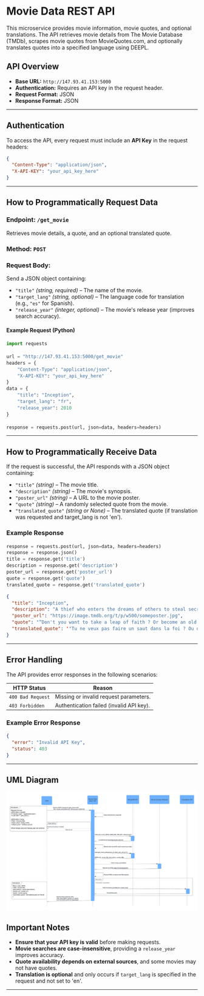 # **Movie Data REST API**  

This microservice provides movie information, movie quotes, and optional translations. The API retrieves movie details from The Movie Database (TMDb), scrapes movie quotes from MovieQuotes.com, and optionally translates quotes into a specified language using DEEPL.  

## **API Overview**  
- **Base URL:** `http://147.93.41.153:5000`  
- **Authentication:** Requires an API key in the request header.  
- **Request Format:** JSON  
- **Response Format:** JSON  

---

## **Authentication**  
To access the API, every request must include an **API Key** in the request headers:  

```json
{
  "Content-Type": "application/json",
  "X-API-KEY": "your_api_key_here"
}
```

---

## **How to Programmatically Request Data**  
### **Endpoint: `/get_movie`**  
Retrieves movie details, a quote, and an optional translated quote.  

### **Method:** `POST`  
### **Request Body:**  
Send a JSON object containing:  
- `"title"` *(string, required)* – The name of the movie.  
- `"target_lang"` *(string, optional)* – The language code for translation (e.g., `"es"` for Spanish).  
- `"release_year"` *(integer, optional)* – The movie's release year (improves search accuracy).  

#### **Example Request (Python)**  

```python
import requests

url = "http://147.93.41.153:5000/get_movie"
headers = {
    "Content-Type": "application/json",
    "X-API-KEY": "your_api_key_here"
}
data = {
    "title": "Inception",
    "target_lang": "fr",
    "release_year": 2010
}

response = requests.post(url, json=data, headers=headers)
```

---

## **How to Programmatically Receive Data**  
If the request is successful, the API responds with a JSON object containing:  
- `"title"` *(string)* – The movie title.  
- `"description"` *(string)* – The movie's synopsis.  
- `"poster_url"` *(string)* – A URL to the movie poster.  
- `"quote"` *(string)* – A randomly selected quote from the movie.  
- `"translated_quote"` *(string or None)* – The translated quote (if translation was requested and target_lang is not 'en').  

### **Example Response**
```python
response = requests.post(url, json=data, headers=headers)
response = response.json()
title = response.get('title')
description = response.get('description')
poster_url = response.get('poster_url')
quote = response.get('quote')
translated_quote = response.get('translated_quote')
```

```json
{
  "title": "Inception",
  "description": "A thief who enters the dreams of others to steal secrets...",
  "poster_url": "https://image.tmdb.org/t/p/w500/someposter.jpg",
  "quote": "“Don't you want to take a leap of faith ? Or become an old man, filled with regret, waiting to die alone!”",
  "translated_quote": '"Tu ne veux pas faire un saut dans la foi ? Ou devenir un vieil homme, rempli de regrets, attendant de mourir seul !"'
}
```

---

## **Error Handling**  
The API provides error responses in the following scenarios:  

| HTTP Status | Reason |
|-------------|--------|
| `400 Bad Request` | Missing or invalid request parameters. |
| `403 Forbidden` | Authentication failed (invalid API key). |

### **Example Error Response**  

```json
{
  "error": "Invalid API Key",
  "status": 403
}
```

---
## **UML Diagram**
![Movie API Sequence Diagram](./Sequence_diagram.png)
## **Important Notes**
- **Ensure that your API key is valid** before making requests.  
- **Movie searches are case-insensitive**, providing a `release_year` improves accuracy.  
- **Quote availability depends on external sources**, and some movies may not have quotes.  
- **Translation is optional** and only occurs if `target_lang` is specified in the request and not set to 'en'.  

---

